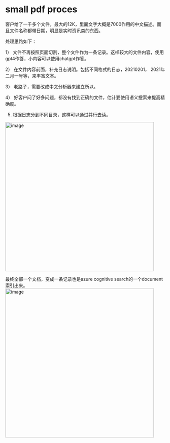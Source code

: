 # small pdf proces

客户给了一千多个文件，最大的12K，里面文字大概是7000作用的中文描述。而且文件名称都带日期，明显是实时资讯类的东西。

处理思路如下：

1） 文件不再按照页面切割，整个文件作为一条记录。这样较大的文件内容，使用gpt4作答，小内容可以使用chatgpt作答。

2） 在文件内容前面，补充日志说明。包括不同格式的日志，20210201， 2021年二月一号等，来丰富文本。

3） 老路子，需要改成中文分析器来建立所以。

4） 好客户问了好多问题，都没有找到正确的文件，估计要使用语义搜索来提高精确度。

5) 根据日志分到不同目录，这样可以通过并行去读。
<img width="468" alt="image" src="https://github.com/huqianghui/small-pdf-demo-test-script/assets/7360524/d0f80e9d-a89c-4d2d-8dfc-c9aa2ee853a9">

最终全部一个文档，变成一条记录也是azure cognitive search的一个document索引出来。
<img width="468" alt="image" src="https://github.com/huqianghui/small-pdf-demo-test-script/assets/7360524/43aee129-f6bd-44ec-a841-5d4e7a34c5bc">

